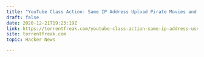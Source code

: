 ```yaml
---
title: "YouTube Class Action: Same IP Address Upload Pirate Movies and File DMCA Notices"
draft: false
date: 2020-12-21T19:23:19Z
link: https://torrentfreak.com/youtube-class-action-same-ip-address-used-to-upload-pirate-movies-file-dmca-notices-201221/?utm_medium=RSS&utm_source=hune
site: torrentfreak.com
topic: Hacker News  

---
```

